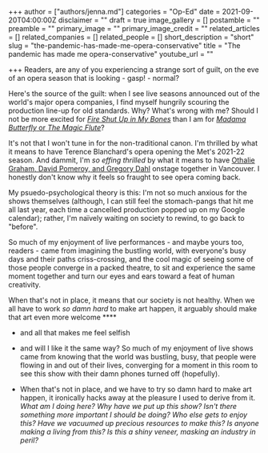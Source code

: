 +++
author = ["authors/jenna.md"]
categories = "Op-Ed"
date = 2021-09-20T04:00:00Z
disclaimer = ""
draft = true
image_gallery = []
postamble = ""
preamble = ""
primary_image = ""
primary_image_credit = ""
related_articles = []
related_companies = []
related_people = []
short_description = "short"
slug = "the-pandemic-has-made-me-opera-conservative"
title = "The pandemic has made me opera-conservative"
youtube_url = ""

+++
Readers, are any of you experiencing a strange sort of guilt, on the eve of an opera season that is looking - gasp! - normal?

Here's the source of the guilt: when I see live seasons announced out of the world's major opera companies, I find myself hungrily scouring the production line-up for old standards. Why? What's wrong with me? Should I not be more excited for [_Fire Shut Up in My Bones_](https://www.metopera.org/season/2021-22-season/fire-shut-up-in-my-bones/) than I am for [_Madama Butterfly_ or _The Magic Flute_](https://www.coc.ca/subscriptions-preview)?

It's not that I won't tune in for the non-traditional canon. I'm thrilled by what it means to have Terence Blanchard's opera opening the Met's 2021-22 season. And dammit, I'm _so effing thrilled_ by what it means to have [Othalie Graham, David Pomeroy, and Gregory Dahl](https://www.vancouveropera.ca/whats-on/cavalleria-rusticana-in-concert/) onstage together in Vancouver. I honestly don't know why it feels so fraught to see opera coming back.

My psuedo-psychological theory is this: I'm not so much anxious for the shows themselves (although, I can still feel the stomach-pangs that hit me all last year, each time a cancelled production popped up on my Google calendar); rather, I'm naïvely waiting on society to rewind, to go back to "before".

So much of my enjoyment of live performances - and maybe yours too, readers - came from imagining the bustling world, with everyone's busy days and their paths criss-crossing, and the cool magic of seeing some of those people converge in a packed theatre, to sit and experience the same moment together and turn our eyes and ears toward a feat of human creativity.

When that's not in place, it means that our society is not healthy. When we all have to work _so damn hard_ to make art happen, it arguably should make that art even more welcome ****

* and all that makes me feel selfish


* and will I like it the same way? So much of my enjoyment of live shows came from knowing that the world was bustling, busy, that people were flowing in and out of their lives, converging for a moment in this room to see this show with their damn phones turned off (hopefully).
* When that's not in place, and we have to try so damn hard to make art happen, it ironically hacks away at the pleasure I used to derive from it. _What am I doing here? Why have we put up this show? Isn't there something more important I should be doing? Who else gets to enjoy this? Have we vacuumed up precious resources to make this? Is anyone making a living from this? Is this a shiny veneer, masking an industry in peril?_ 
